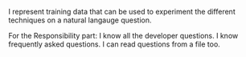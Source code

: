 I represent training data that can be used to experiment the different techniques on a natural langauge question.


For the Responsibility part: 
I know all the developer questions.
I know frequently asked questions.
I can read questions from a file too.